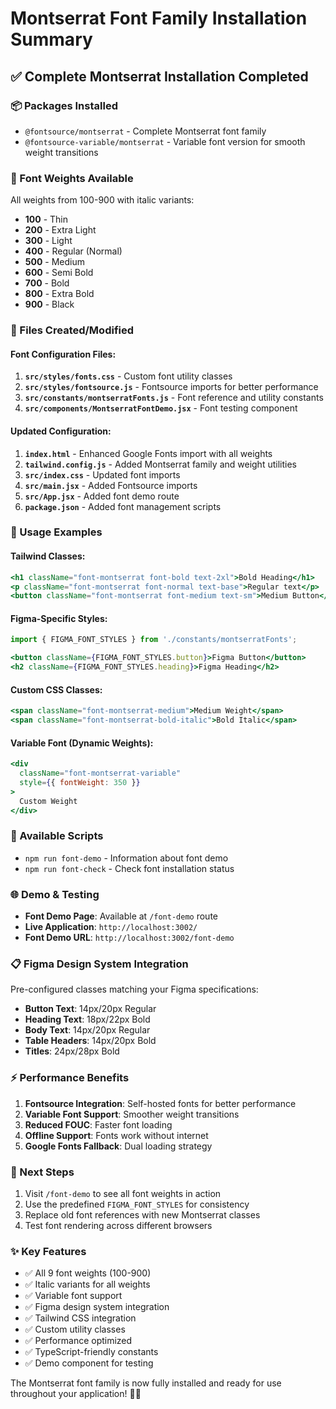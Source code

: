 # Montserrat Font Family Installation Summary

## ✅ **Complete Montserrat Installation Completed**

### **📦 Packages Installed**
- `@fontsource/montserrat` - Complete Montserrat font family
- `@fontsource-variable/montserrat` - Variable font version for smooth weight transitions

### **🎯 Font Weights Available**
All weights from 100-900 with italic variants:
- **100** - Thin
- **200** - Extra Light  
- **300** - Light
- **400** - Regular (Normal)
- **500** - Medium
- **600** - Semi Bold
- **700** - Bold
- **800** - Extra Bold
- **900** - Black

### **📂 Files Created/Modified**

#### **Font Configuration Files:**
1. **`src/styles/fonts.css`** - Custom font utility classes
2. **`src/styles/fontsource.js`** - Fontsource imports for better performance
3. **`src/constants/montserratFonts.js`** - Font reference and utility constants
4. **`src/components/MontserratFontDemo.jsx`** - Font testing component

#### **Updated Configuration:**
1. **`index.html`** - Enhanced Google Fonts import with all weights
2. **`tailwind.config.js`** - Added Montserrat family and weight utilities
3. **`src/index.css`** - Updated font imports
4. **`src/main.jsx`** - Added Fontsource imports
5. **`src/App.jsx`** - Added font demo route
6. **`package.json`** - Added font management scripts

### **🎨 Usage Examples**

#### **Tailwind Classes:**
```jsx
<h1 className="font-montserrat font-bold text-2xl">Bold Heading</h1>
<p className="font-montserrat font-normal text-base">Regular text</p>
<button className="font-montserrat font-medium text-sm">Medium Button</button>
```

#### **Figma-Specific Styles:**
```jsx
import { FIGMA_FONT_STYLES } from './constants/montserratFonts';

<button className={FIGMA_FONT_STYLES.button}>Figma Button</button>
<h2 className={FIGMA_FONT_STYLES.heading}>Figma Heading</h2>
```

#### **Custom CSS Classes:**
```jsx
<span className="font-montserrat-medium">Medium Weight</span>
<span className="font-montserrat-bold-italic">Bold Italic</span>
```

#### **Variable Font (Dynamic Weights):**
```jsx
<div 
  className="font-montserrat-variable" 
  style={{ fontWeight: 350 }}
>
  Custom Weight
</div>
```

### **🔧 Available Scripts**
- `npm run font-demo` - Information about font demo
- `npm run font-check` - Check font installation status

### **🌐 Demo & Testing**
- **Font Demo Page**: Available at `/font-demo` route
- **Live Application**: `http://localhost:3002/`
- **Font Demo URL**: `http://localhost:3002/font-demo`

### **📋 Figma Design System Integration**
Pre-configured classes matching your Figma specifications:
- **Button Text**: 14px/20px Regular
- **Heading Text**: 18px/22px Bold  
- **Body Text**: 14px/20px Regular
- **Table Headers**: 14px/20px Bold
- **Titles**: 24px/28px Bold

### **⚡ Performance Benefits**
1. **Fontsource Integration**: Self-hosted fonts for better performance
2. **Variable Font Support**: Smoother weight transitions
3. **Reduced FOUC**: Faster font loading
4. **Offline Support**: Fonts work without internet
5. **Google Fonts Fallback**: Dual loading strategy

### **🎯 Next Steps**
1. Visit `/font-demo` to see all font weights in action
2. Use the predefined `FIGMA_FONT_STYLES` for consistency
3. Replace old font references with new Montserrat classes
4. Test font rendering across different browsers

### **✨ Key Features**
- ✅ All 9 font weights (100-900)
- ✅ Italic variants for all weights
- ✅ Variable font support
- ✅ Figma design system integration
- ✅ Tailwind CSS integration
- ✅ Custom utility classes
- ✅ Performance optimized
- ✅ TypeScript-friendly constants
- ✅ Demo component for testing

The Montserrat font family is now fully installed and ready for use throughout your application! 🎨✨
